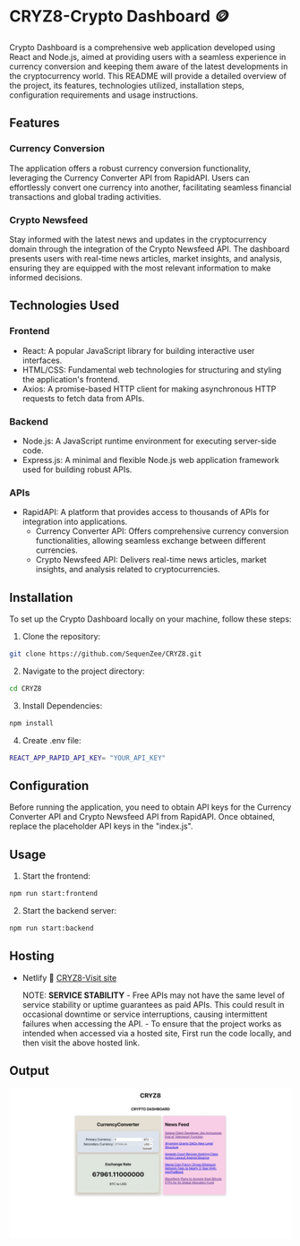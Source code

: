 # CRYZ8-Crypto Dashboard 🪙

Crypto Dashboard is a comprehensive web application developed using React and Node.js, aimed at providing users with a seamless experience in currency conversion and keeping them aware of the latest developments in the cryptocurrency world. This README will provide a detailed overview of the project, its features, technologies utilized, installation steps, configuration requirements and usage instructions.

## Features

### Currency Conversion
The application offers a robust currency conversion functionality, leveraging the Currency Converter API from RapidAPI. Users can effortlessly convert one currency into another, facilitating seamless financial transactions and global trading activities.

### Crypto Newsfeed
Stay informed with the latest news and updates in the cryptocurrency domain through the integration of the Crypto Newsfeed API. The dashboard presents users with real-time news articles, market insights, and analysis, ensuring they are equipped with the most relevant information to make informed decisions.

## Technologies Used

### Frontend
- React: A popular JavaScript library for building interactive user interfaces.
- HTML/CSS: Fundamental web technologies for structuring and styling the application's frontend.
- Axios: A promise-based HTTP client for making asynchronous HTTP requests to fetch data from APIs.

### Backend
- Node.js: A JavaScript runtime environment for executing server-side code.
- Express.js: A minimal and flexible Node.js web application framework used for building robust APIs.

### APIs
- RapidAPI: A platform that provides access to thousands of APIs for integration into applications.
    - Currency Converter API: Offers comprehensive currency conversion functionalities, allowing seamless exchange between different currencies.
    - Crypto Newsfeed API: Delivers real-time news articles, market insights, and analysis related to cryptocurrencies.

## Installation

To set up the Crypto Dashboard locally on your machine, follow these steps:

1. Clone the repository:

```bash
git clone https://github.com/SequenZee/CRYZ8.git
```

2. Navigate to the project directory:
```bash
cd CRYZ8
```

3. Install Dependencies:
```bash
npm install
```

4. Create .env file:
```bash
REACT_APP_RAPID_API_KEY= "YOUR_API_KEY"
```

## Configuration

Before running the application, you need to obtain API keys for the Currency Converter API and Crypto Newsfeed API from RapidAPI. Once obtained, replace the placeholder API keys in the "index.js".

## Usage

1. Start the frontend:
```bash
npm run start:frontend
```

2. Start the backend server:
```bash
npm run start:backend
```
## Hosting
- Netlify
  🔗  [CRYZ8-Visit site](https://cozy-zuccutto-7d0382.netlify.app/)

  NOTE:
   **SERVICE STABILITY**
      - Free APIs may not have the same level of service stability or uptime guarantees as paid APIs. This could result in occasional downtime or service interruptions, causing intermittent failures when accessing the API.
      - To ensure that the project works as intended when accessed via a hosted site, First run the code locally, and then visit the above hosted link.

 
## Output

![Reference Image](img.png)


